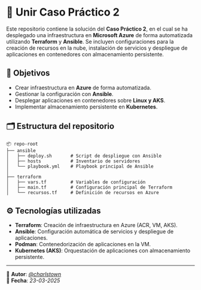 # 🚀 Unir Caso Práctico 2

Este repositorio contiene la solución del **Caso Práctico 2**, en el cual se ha desplegado una infraestructura en **Microsoft Azure** de forma automatizada utilizando **Terraform** y **Ansible**. Se incluyen configuraciones para la creación de recursos en la nube, instalación de servicios y despliegue de aplicaciones en contenedores con almacenamiento persistente.

## 🎯 Objetivos

- Crear infraestructura en **Azure** de forma automatizada.
- Gestionar la configuración con **Ansible**.
- Desplegar aplicaciones en contenedores sobre **Linux y AKS**.
- Implementar almacenamiento persistente en **Kubernetes**.

## 🗂️ Estructura del repositorio

```
📦 repo-root
├── ansible
│   ├── deploy.sh       # Script de despliegue con Ansible
│   ├── hosts           # Inventario de servidores
│   └── playbook.yml    # Playbook principal de Ansible
│
├── terraform
│   ├── vars.tf         # Variables de configuración
│   ├── main.tf         # Configuración principal de Terraform
│   └── recursos.tf     # Definición de recursos en Azure
```

## ⚙️ Tecnologías utilizadas

- **Terraform**: Creación de infraestructura en Azure (ACR, VM, AKS).
- **Ansible**: Configuración automática de servicios y despliegue de aplicaciones.
- **Podman**: Contenedorización de aplicaciones en la VM.
- **Kubernetes (AKS)**: Orquestación de aplicaciones con almacenamiento persistente.

---

📌 **Autor**: *[@charlstown](https://github.com/charlstown)*  
📌 **Fecha**: *23-03-2025*
